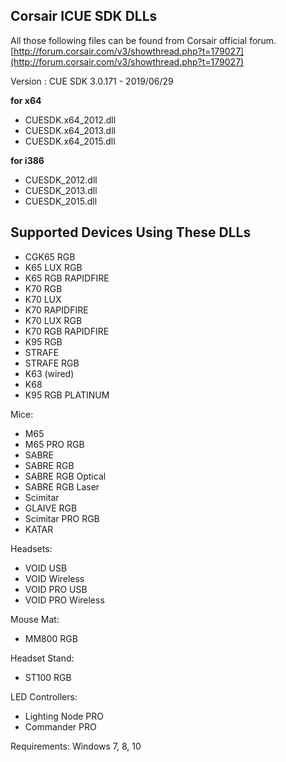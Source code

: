 ## Corsair ICUE SDK DLLs
All those following files can be found from Corsair official forum.
[http://forum.corsair.com/v3/showthread.php?t=179027](http://forum.corsair.com/v3/showthread.php?t=179027)


Version : CUE SDK 3.0.171 - 2019/06/29


**for x64**
 - CUESDK.x64_2012.dll
 - CUESDK.x64_2013.dll
 - CUESDK.x64_2015.dll


**for i386**
 - CUESDK_2012.dll
 - CUESDK_2013.dll
 - CUESDK_2015.dll



## Supported Devices Using These DLLs

-   CGK65 RGB
-   K65 LUX RGB
-   K65 RGB RAPIDFIRE
-   K70 RGB
-   K70 LUX
-   K70 RAPIDFIRE
-   K70 LUX RGB
-   K70 RGB RAPIDFIRE
-   K95 RGB
-   STRAFE
-   STRAFE RGB
-   K63 (wired)
-   K68
-   K95 RGB PLATINUM

  
Mice:

-   M65
-   M65 PRO RGB
-   SABRE
-   SABRE RGB
-   SABRE RGB Optical
-   SABRE RGB Laser
-   Scimitar
-   GLAIVE RGB
-   Scimitar PRO RGB
-   KATAR

  
Headsets:

-   VOID USB
-   VOID Wireless
-   VOID PRO USB
-   VOID PRO Wireless

  
Mouse Mat:

-   MM800 RGB

  
Headset Stand:

-   ST100 RGB

  
LED Controllers:

-   Lighting Node PRO
-   Commander PRO

Requirements: Windows 7, 8, 10
